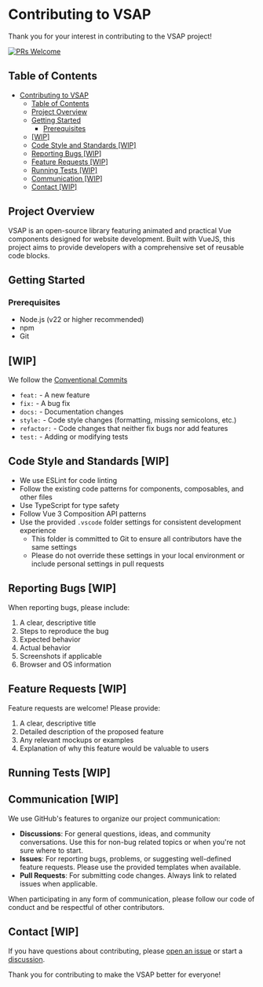 # Contributing to VSAP

Thank you for your interest in contributing to the VSAP project!

[![PRs Welcome](https://img.shields.io/badge/PRs-welcome-brightgreen.svg)](https://github.com/lichingchester/vsap/pulls)

## Table of Contents

- [Contributing to VSAP](#contributing-to-vsap)
  - [Table of Contents](#table-of-contents)
  - [Project Overview](#project-overview)
  - [Getting Started](#getting-started)
    - [Prerequisites](#prerequisites)
  - [\[WIP\]](#wip)
  - [Code Style and Standards \[WIP\]](#code-style-and-standards-wip)
  - [Reporting Bugs \[WIP\]](#reporting-bugs-wip)
  - [Feature Requests \[WIP\]](#feature-requests-wip)
  - [Running Tests \[WIP\]](#running-tests-wip)
  - [Communication \[WIP\]](#communication-wip)
  - [Contact \[WIP\]](#contact-wip)

## Project Overview

VSAP is an open-source library featuring animated and practical Vue components designed for website development. Built with VueJS, this project aims to provide developers with a comprehensive set of reusable code blocks.

## Getting Started

### Prerequisites

- Node.js (v22 or higher recommended)
- npm
- Git

## [WIP]

We follow the [Conventional Commits](https://www.conventionalcommits.org/)

- `feat:` - A new feature
- `fix:` - A bug fix
- `docs:` - Documentation changes
- `style:` - Code style changes (formatting, missing semicolons, etc.)
- `refactor:` - Code changes that neither fix bugs nor add features
- `test:` - Adding or modifying tests

## Code Style and Standards [WIP]

- We use ESLint for code linting
- Follow the existing code patterns for components, composables, and other files
- Use TypeScript for type safety
- Follow Vue 3 Composition API patterns
- Use the provided `.vscode` folder settings for consistent development experience
  - This folder is committed to Git to ensure all contributors have the same settings
  - Please do not override these settings in your local environment or include personal settings in pull requests

## Reporting Bugs [WIP]

When reporting bugs, please include:

1. A clear, descriptive title
2. Steps to reproduce the bug
3. Expected behavior
4. Actual behavior
5. Screenshots if applicable
6. Browser and OS information

## Feature Requests [WIP]

Feature requests are welcome! Please provide:

1. A clear, descriptive title
2. Detailed description of the proposed feature
3. Any relevant mockups or examples
4. Explanation of why this feature would be valuable to users

## Running Tests [WIP]

## Communication [WIP]

We use GitHub's features to organize our project communication:

- **Discussions**: For general questions, ideas, and community conversations. Use this for non-bug related topics or when you're not sure where to start.
- **Issues**: For reporting bugs, problems, or suggesting well-defined feature requests. Please use the provided templates when available.
- **Pull Requests**: For submitting code changes. Always link to related issues when applicable.

When participating in any form of communication, please follow our code of conduct and be respectful of other contributors.

## Contact [WIP]

If you have questions about contributing, please [open an issue](https://github.com/lichingchester/vsap/issues) or start a [discussion](https://github.com/lichingchester/vsap/discussions).

Thank you for contributing to make the VSAP better for everyone!
